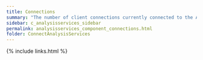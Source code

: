 ```yaml
---
title: Connections
summary: "The number of client connections currently connected to the Analysis Services server."
sidebar: c_analysisservices_sidebar
permalink: analysisservices_component_connections.html
folder: ConnectAnalysisServices
---
```





{% include links.html %}
